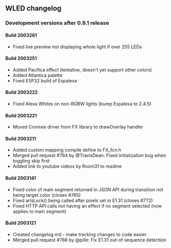 ## WLED changelog

### Development versions after 0.9.1 release

#### Build 2003261

- Fixed live preview not displaying whole light if over 255 LEDs  

#### Build 2003251

- Added Pacifica effect (tentative, doesn't yet support other colors)  
- Added Atlantica palette  
- Fixed ESP32 build of Espalexa  

#### Build 2003222

- Fixed Alexa Whites on non-RGBW lights (bump Espalexa to 2.4.5)  

#### Build 2003221

- Moved Cronixie driver from FX library to drawOverlay handler  

#### Build 2003211

- Added custom mapping compile define to FX_fcn.h  
- Merged pull request #784 by @TravisDean: Fixed initialization bug when toggling skip first  
- Added link to youtube videos by Room31 to readme  

#### Build 2003141

- Fixed color of main segment returned in JSON API during transition not being target color (closes #765)  
- Fixed arlsLock() being called after pixels set in E1.31 (closes #772)  
- Fixed HTTP API calls not having an effect if no segment selected (now applies to main segment)  

#### Build 2003121

- Created changelog.md - make tracking changes to code easier  
- Merged pull request #766 by @pille: Fix E1.31 out-of sequence detection  

